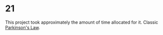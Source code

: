 # 21

This project took approximately the amount of time allocated for it. Classic [Parkinson's Law](https://en.wikipedia.org/wiki/Parkinson%27s_law).
